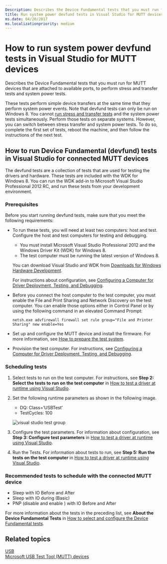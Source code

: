 ```yaml
---
Description: Describes the Device Fundamental tests that you must run for MUTT devices that are attached to available ports.
title: Run system power devfund tests in Visual Studio for MUTT devices
ms.date: 04/20/2017
ms.localizationpriority: medium
---
```


# How to run system power devfund tests in Visual Studio for MUTT devices


Describes the Device Fundamental tests that you must run for MUTT devices that are attached to available ports, to perform stress and transfer tests and system power tests.

These tests perform simple device transfers at the same time that they perform system power events. Note that devfund tests can only be run on Windows 8. You cannot [run stress and transfer tests](how-to-run-stress-and-transfer-and-super-mutt-performance-tests-for-mutt-devices.md) and the system power tests simultaneously. Perform those tests on separate systems. However, you can switch between stress transfer and system power tests. To do so, complete the first set of tests, reboot the machine, and then follow the instructions of the next test.

## How to run Device Fundamental (devfund) tests in Visual Studio for connected MUTT devices


The devfund tests are a collection of tests that are used for testing the drivers and hardware. These tests are included with the WDK for Windows 8. You can run the WDK add-in to Microsoft Visual Studio Professional 2012 RC, and run these tests from your development environment.

### Prerequisites

Before you start running devfund tests, make sure that you meet the following requirements:

-   To run these tests, you will need at least two computers: host and test. Configure the host and test computers for testing and debugging.

    -   You must install Microsoft Visual Studio Professional 2012 and the Windows Driver Kit (WDK) for Windows 8.
    -   The test computer must be running the latest version of Windows 8.

    You can download Visual Studio and WDK from [Downloads for Windows Hardware Development](https://go.microsoft.com/fwlink/p/?linkid=309780).

    For instructions about configuration, see [Configuring a Computer for Driver Deployment, Testing, and Debugging](https://go.microsoft.com/fwlink/p/?linkid=235504).

-   Before you connect the host computer to the test computer, you must enable the File and Print Sharing and Network Discovery on the test computer. You can enable those options either in Control Panel or by using the following command in an elevated Command Prompt:

    `netsh.exe advfirewall firewall set rule group="File and Printer Sharing" new enable=Yes`

-   Set up and configure the MUTT device and install the firmware. For more information, see [How to prepare the test system](mutt-testing-options.md).
-   Provision the test computer. For instructions, see [Configuring a Computer for Driver Deployment, Testing, and Debugging](https://go.microsoft.com/fwlink/p/?linkid=235504).

### Scheduling tests

1.  Select tests to run on the test computer. For instructions, see **Step 2: Select the tests to run on the test computer** in [How to test a driver at runtime using Visual Studio](https://go.microsoft.com/fwlink/p/?linkid=290770).
2.  Set the following runtime parameters as shown in the following image.

    -   DQ: Class=’USBTest’
    -   TestCycles: 100

    ![visual studio test group](images/fig11-vs-testgroup.png)

3.  Configure the test parameters. For information about configuration, see **Step 3: Configure test parameters** in [How to test a driver at runtime using Visual Studio](https://go.microsoft.com/fwlink/p/?linkid=290770).
4.  Run the Tests. For information about tests to run, see **Step 5: Run the tests on the test computer** in [How to test a driver at runtime using Visual Studio](https://go.microsoft.com/fwlink/p/?linkid=290770).

### Recommended tests to schedule with the connected MUTT device

-   Sleep with IO Before and After
-   Sleep with IO during (Basic)
-   PNP (disable and enable ) with IO Before and After

For more information about the tests in the preceding list, see **About the Device Fundamental Tests** in [How to select and configure the Device Fundamental tests](https://go.microsoft.com/fwlink/p/?linkid=316387).

## Related topics
[USB](https://msdn.microsoft.com/library/windows/hardware/ff538930)  
[Microsoft USB Test Tool (MUTT) devices](microsoft-usb-test-tool--mutt--devices.md)  



